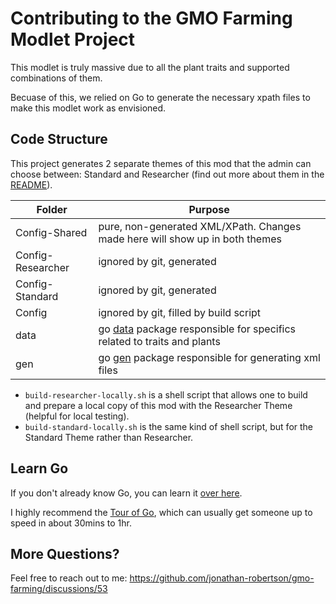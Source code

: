 # Contributing to the GMO Farming Modlet Project

This modlet is truly massive due to all the plant traits and supported combinations of them.

Becuase of this, we relied on Go to generate the necessary xpath files to make this modlet work as envisioned.

## Code Structure

This project generates 2 separate themes of this mod that the admin can choose between: Standard and Researcher (find out more about them in the [README](README.md)).

Folder | Purpose
--- | ---
Config-Shared | pure, non-generated XML/XPath. Changes made here will show up in both themes
Config-Researcher | ignored by git, generated
Config-Standard | ignored by git, generated
Config | ignored by git, filled by build script
data | go [data](./data) package responsible for specifics related to traits and plants
gen | go [gen](./gen) package responsible for generating xml files

- `build-researcher-locally.sh` is a shell script that allows one to build and prepare a local copy of this mod with the Researcher Theme (helpful for local testing).
- `build-standard-locally.sh` is the same kind of shell script, but for the Standard Theme rather than Researcher.

## Learn Go

If you don't already know Go, you can learn it [over here](https://go.dev/learn/).

I highly recommend the [Tour of Go](https://go.dev/tour/), which can usually get someone up to speed in about 30mins to 1hr.

## More Questions?

Feel free to reach out to me: <https://github.com/jonathan-robertson/gmo-farming/discussions/53>
